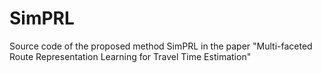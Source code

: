 # SimPRL
Source code of the proposed method SimPRL in the paper "Multi-faceted Route Representation Learning for Travel Time Estimation"
